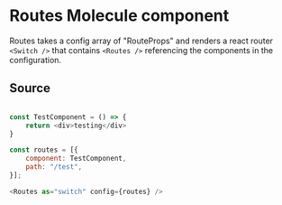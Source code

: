 # Routes Molecule component

Routes takes a config array of "RouteProps" and renders a react router `<Switch />` that contains `<Routes />` referencing the components in the configuration.

## Source
```js

const TestComponent = () => {
    return <div>testing</div>
}

const routes = [{
    component: TestComponent,
    path: "/test",
}];

<Routes as="switch" config={routes} />
```




